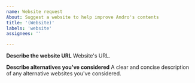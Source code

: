 ```yaml
---
name: Website request
About: Suggest a website to help improve Andro's contents
title: '(Website)'
labels: 'website'
assignees: ''

---
```


**Describe the website URL**
Website's URL.

**Describe alternatives you've considered**
A clear and concise description of any alternative websites you've considered.
